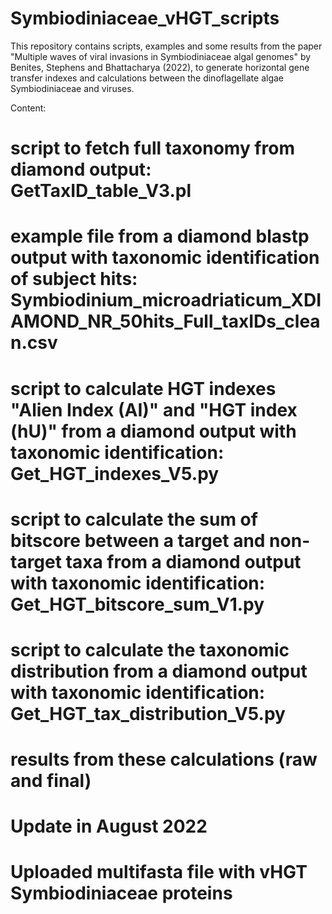 # Symbiodiniaceae_vHGT_scripts

This repository contains scripts, examples and some results from the paper "Multiple waves of viral invasions in Symbiodiniaceae algal genomes" by Benites, Stephens and Bhattacharya (2022), to generate horizontal gene transfer indexes and calculations between the dinoflagellate algae Symbiodiniaceae and viruses.

Content:
# script to fetch full taxonomy from diamond output: GetTaxID_table_V3.pl

# example file from a diamond blastp output with taxonomic identification of subject hits: Symbiodinium_microadriaticum_XDIAMOND_NR_50hits_Full_taxIDs_clean.csv

# script to calculate HGT indexes "Alien Index (AI)" and "HGT index (hU)" from a diamond output with taxonomic identification: Get_HGT_indexes_V5.py

# script to calculate the sum of bitscore between a target and non-target taxa from a diamond output with taxonomic identification: Get_HGT_bitscore_sum_V1.py

# script to calculate the taxonomic distribution from a diamond output with taxonomic identification: Get_HGT_tax_distribution_V5.py
# results from these calculations (raw and final)

# Update in August 2022
# Uploaded multifasta file with vHGT Symbiodiniaceae proteins
